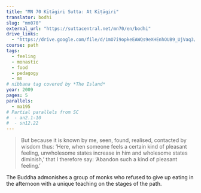 ```yaml
---
title: "MN 70 Kīṭāgiri Sutta: At Kīṭāgiri"
translator: bodhi
slug: "mn070"
external_url: "https://suttacentral.net/mn70/en/bodhi"
drive_links:
  - "https://drive.google.com/file/d/1mO7i9opkeEAWQs9eXHEnhOUB9_UjVaq3/view?usp=drivesdk"
course: path
tags:
  - feeling
  - monastic
  - food
  - pedagogy
  - mn
# nibbana tag covered by *The Island*
year: 2009
pages: 5
parallels:
  - ma195
# Partial parallels from SC
#  - an2.1-10
#  - sn12.22
---
```


> But because it is known by me, seen, found, realised, contacted by wisdom thus: ‘Here, when someone feels a certain kind of pleasant feeling, unwholesome states increase in him and wholesome states diminish,’ that I therefore say: ‘Abandon such a kind of pleasant feeling.’

The Buddha admonishes a group of monks who refused to give up eating in the afternoon with a unique teaching on the stages of the path.
